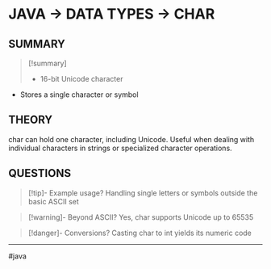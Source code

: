 # JAVA -> DATA TYPES -> CHAR
## SUMMARY
> [!summary]
> - 16-bit Unicode character
- Stores a single character or symbol

## THEORY
char can hold one character, including Unicode. Useful when dealing with individual characters in strings or specialized character operations.

## QUESTIONS
> [!tip]- Example usage?
> Handling single letters or symbols outside the basic ASCII set

> [!warning]- Beyond ASCII?
> Yes, char supports Unicode up to 65535

> [!danger]- Conversions?
> Casting char to int yields its numeric code
- - - 
#java
